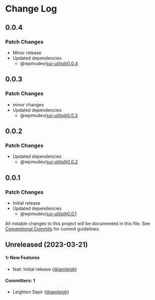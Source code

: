 # Change Log

## 0.0.4

### Patch Changes

- Minor release
- Updated dependencies
  - @wpmudev/sui-utils@0.0.4

## 0.0.3

### Patch Changes

- minor changes
- Updated dependencies
  - @wpmudev/sui-utils@0.0.3

## 0.0.2

### Patch Changes

- Updated dependencies
  - @wpmudev/sui-utils@0.0.2

## 0.0.1

### Patch Changes

- Initial release
- Updated dependencies
  - @wpmudev/sui-utils@0.0.1

All notable changes to this project will be documented in this file. See
[Conventional Commits](https://conventionalcommits.org/) for commit guidelines.

## Unreleased (2023-03-21)

#### ✨ New Features

- feat: Initial release ([@iamleigh](https://github.com/iamleigh))

#### Committers: 1

- Leighton Sapir ([@iamleigh](https://github.com/iamleigh))
